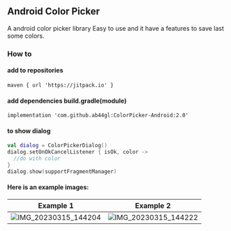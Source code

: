 ## Android Color Picker
A android color picker library
Easy to use and it have a features to save last some colors.

### How to
#### add to repositories 
```
maven { url 'https://jitpack.io' }
```
#### add  dependencies build.gradle(module)
```
implementation 'com.github.ab44gl:ColorPicker-Android:2.0'
```
#### to show dialog
```kotlin
val dialog = ColorPickerDialog()
dialog.setOnOkCancelListener { isOk, color ->
  //do with color
}
dialog.show(supportFragmentManager)
```

#### Here is an example images:

| Example 1  | Example 2 |
| ---- | ---- |
|![IMG_20230315_144204](https://user-images.githubusercontent.com/112514266/225262411-175c94ef-50ae-477e-aeb6-69c15b1d3a95.jpg) | ![IMG_20230315_144222](https://user-images.githubusercontent.com/112514266/225262425-3c9c0188-8cd4-4671-b084-3d41789df69c.jpg)|
